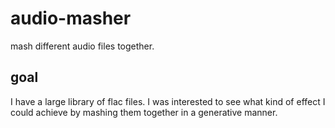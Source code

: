 # audio-masher

mash different audio files together.

## goal

I have a large library of flac files.
I was interested to see what kind of effect I could achieve by mashing them together in a generative manner.
